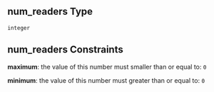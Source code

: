## num\_readers Type

`integer`

## num\_readers Constraints

**maximum**: the value of this number must smaller than or equal to: `0`

**minimum**: the value of this number must greater than or equal to: `0`
